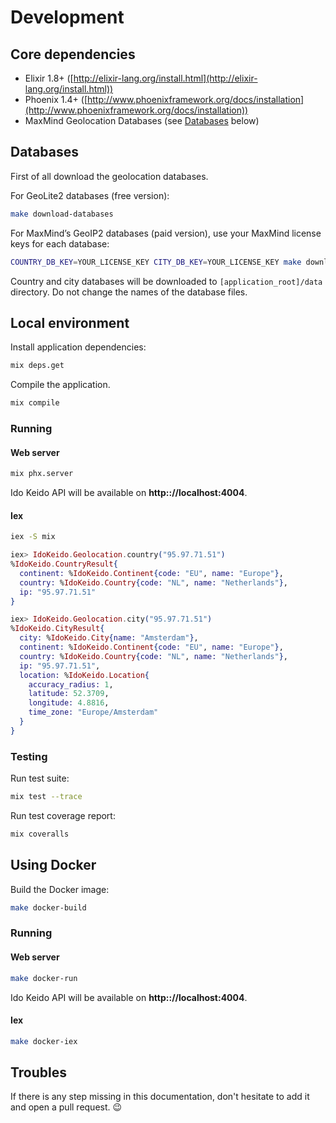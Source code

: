 # Development

## Core dependencies

  * Elixir 1.8+ ([http://elixir-lang.org/install.html](http://elixir-lang.org/install.html))
  * Phoenix 1.4+ ([http://www.phoenixframework.org/docs/installation](http://www.phoenixframework.org/docs/installation))
  * MaxMind Geolocation Databases (see [Databases](#databases) below)


## Databases

First of all download the geolocation databases.

For GeoLite2 databases (free version):
```sh
make download-databases
```

For MaxMind’s GeoIP2 databases (paid version), use your MaxMind license keys for each database:
```sh
COUNTRY_DB_KEY=YOUR_LICENSE_KEY CITY_DB_KEY=YOUR_LICENSE_KEY make download-databases
```

Country and city databases will be downloaded to `[application_root]/data` directory. Do not change
the names of the database files.


## Local environment

 Install application dependencies:
```sh
mix deps.get
```

Compile the application.
```sh
mix compile
```

### Running

#### Web server
```sh
mix phx.server
```
Ido Keido API will be available on **http:://localhost:4004**.

#### Iex
```sh
iex -S mix
```

```elixir
iex> IdoKeido.Geolocation.country("95.97.71.51")
%IdoKeido.CountryResult{
  continent: %IdoKeido.Continent{code: "EU", name: "Europe"},
  country: %IdoKeido.Country{code: "NL", name: "Netherlands"},
  ip: "95.97.71.51"
}
```

```elixir
iex> IdoKeido.Geolocation.city("95.97.71.51")
%IdoKeido.CityResult{
  city: %IdoKeido.City{name: "Amsterdam"},
  continent: %IdoKeido.Continent{code: "EU", name: "Europe"},
  country: %IdoKeido.Country{code: "NL", name: "Netherlands"},
  ip: "95.97.71.51",
  location: %IdoKeido.Location{
    accuracy_radius: 1,
    latitude: 52.3709,
    longitude: 4.8816,
    time_zone: "Europe/Amsterdam"
  }
}
```

### Testing

Run test suite:
```sh
mix test --trace
```

Run test coverage report:
```sh
mix coveralls
```


## Using Docker

Build the Docker image:
```sh
make docker-build
```

### Running

#### Web server
```sh
make docker-run
```
Ido Keido API will be available on **http:://localhost:4004**.

#### Iex
```sh
make docker-iex
```

## Troubles

If there is any step missing in this documentation, don't hesitate to add it and open a pull request. :wink:
